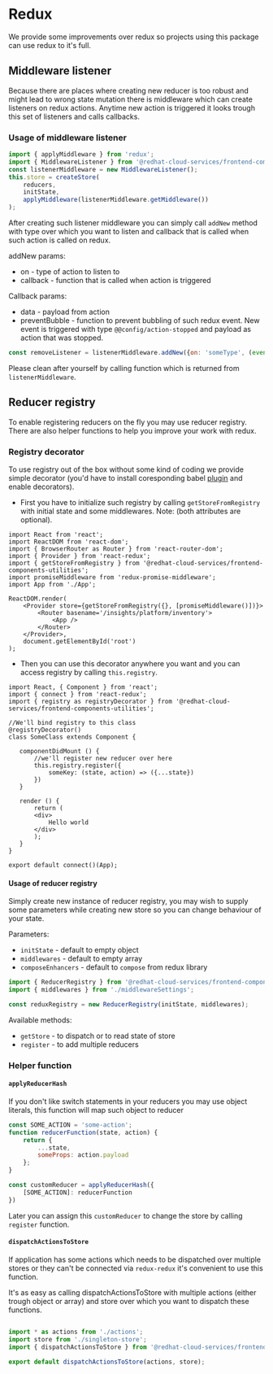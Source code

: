 # Redux

We provide some improvements over redux so projects using this package can use redux to it's full.

## Middleware listener

Because there are places where creating new reducer is too robust and might lead to wrong state mutation there is middleware which can create listeners on redux actions. Anytime new action is triggered it looks trough this set of listeners and calls callbacks.

### Usage of middleware listener

```javascript
import { applyMiddleware } from 'redux';
import { MiddlewareListener } from '@redhat-cloud-services/frontend-components-utilities';
const listenerMiddleware = new MiddlewareListener();
this.store = createStore(
    reducers,
    initState,
    applyMiddleware(listenerMiddleware.getMiddleware())
);
```

After creating such listener middleware you can simply call `addNew` method with type over which you want to listen and callback that is called when such action is called on redux.

addNew params:

- on - type of action to listen to
- callback - function that is called when action is triggered

Callback params:

- data - payload from action
- preventBubble - function to prevent bubbling of such redux event. New event is triggered with type `@@config/action-stopped` and payload as action that was stopped.

```javascript
const removeListener = listenerMiddleware.addNew({on: 'someType', (event) => event.preventBubble()})
```

Please clean after yourself by calling function which is returned from `listenerMiddleware`.

## Reducer registry

To enable registering reducers on the fly you may use reducer registry. There are also helper functions to help you improve your work with redux.

### Registry decorator

To use registry out of the box without some kind of coding we provide simple decorator
(you'd have to install coresponding babel [plugin](http://babeljs.io/docs/en/babel-plugin-transform-decorators) and enable decorators).

- First you have to initialize such registry by calling `getStoreFromRegistry` with initial state and some middlewares. Note: (both attributes are optional).

```JSX
import React from 'react';
import ReactDOM from 'react-dom';
import { BrowserRouter as Router } from 'react-router-dom';
import { Provider } from 'react-redux';
import { getStoreFromRegistry } from '@redhat-cloud-services/frontend-components-utilities';
import promiseMiddleware from 'redux-promise-middleware';
import App from './App';

ReactDOM.render(
    <Provider store={getStoreFromRegistry({}, [promiseMiddleware()])}>
        <Router basename='/insights/platform/inventory'>
            <App />
        </Router>
    </Provider>,
    document.getElementById('root')
);

```

- Then you can use this decorator anywhere you want and you can access registry by calling `this.registry`.

 ```JSX
import React, { Component } from 'react';
import { connect } from 'react-redux';
import { registry as registryDecorator } from '@redhat-cloud-services/frontend-components-utilities';

//We'll bind registry to this class
@registryDecorator()
class SomeClass extends Component {

    componentDidMount () {
        //we'll register new reducer over here
        this.registry.register({
            someKey: (state, action) => ({...state})
        })
    }

    render () {
        return (
        <div>
            Hello world
        </div>
        );
    }
}

export default connect()(App);
```

#### Usage of reducer registry

Simply create new instance of reducer registry, you may wish to supply some parameters while creating new store so you
can change behaviour of your state.

Parameters:

- `initState` - default to empty object
- `middlewares` - default to empty array
- `composeEnhancers` - default to `compose` from redux library

```javascript
import { ReducerRegistry } from '@redhat-cloud-services/frontend-components-utilities';
import { middlewares } from './middlewareSettings';

const reduxRegistry = new ReducerRegistry(initState, middlewares);
```

Available methods:

- `getStore` - to dispatch or to read state of store
- `register` - to add multiple reducers

### Helper function

#### `applyReducerHash`

If you don't like switch statements in your reducers you may use object literals, this function will map such object to
reducer

```javascript
const SOME_ACTION = 'some-action';
function reducerFunction(state, action) {
    return {
        ...state,
        someProps: action.payload
    };
}

const customReducer = applyReducerHash({
    [SOME_ACTION]: reducerFunction
})
```

Later you can assign this `customReducer` to change the store by calling `register` function.

#### `dispatchActionsToStore`

If application has some actions which needs to be dispatched over multiple stores or they can't be connected via `redux-redux` it's convenient to use this function.

It's as easy as calling dispatchActionsToStore with multiple actions (either trough object or array) and store over which you want to dispatch these functions.

```javascript

import * as actions from './actions';
import store from './singleton-store';
import { dispatchActionsToStore } from '@redhat-cloud-services/frontend-components-utilities';

export default dispatchActionsToStore(actions, store);
```
